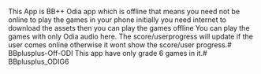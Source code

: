 This App is BB++ Odia app which is offline that means you need not be online to play the games in your phone initially you need internet to download the assets then you can play the games offline
You can play the games with only Odia audio here. 
The score/userprogress will update if the user comes online otherwise it wont show the score/user progress.# BBplusplus-Off-ODI 
This app have only grade 6 games in it.# BBplusplus_ODIG6
